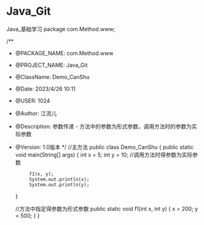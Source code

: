 # Java_Git
Java_基础学习
package com.Method.www;

/**
 * @PACKAGE_NAME: com.Method.www
 * @PROJECT_NAME: Java_Git
 * @ClassName: Demo_CanShu
 * @Date: 2023/4/26 10:11
 * @USER: 1024
 * @Author: 江流儿
 * @Description: 参数传递 - 方法中的参数为形式参数，调用方法时的参数为实际参数
 * @Version: 1.0版本
 */
    //主方法
    public class Demo_CanShu {
        public static void main(String[] args) {
            int x = 5;
            int y = 10; //调用方法时得参数为实际参数

            f1(x, y);
            System.out.println(x);
            System.out.println(y);
    }

    //方法中指定得参数为形式参数
    public static void f1(int x, int y) {
        x = 200;
        y = 500;
    }
}
